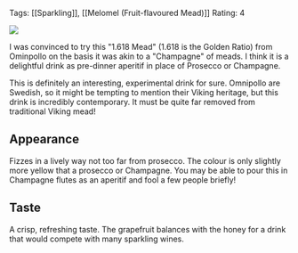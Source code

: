 Tags: [[Sparkling]], [[Melomel (Fruit-flavoured Mead)]]
Rating: 4

![](https://www.beerhawk.co.uk/media/catalog/product/cache/1/image/9df78eab33525d08d6e5fb8d27136e95/o/m/omnipollo_mead_7350064990452.jpg)

I was convinced to try this "1.618 Mead" (1.618 is the Golden Ratio) from Ominpollo on the basis it was akin to a "Champagne" of meads. I think it is a delightful drink as pre-dinner aperitif in place of Prosecco or Champagne.

This is definitely an interesting, experimental drink for sure. Omnipollo are Swedish, so it might be tempting to mention their Viking heritage, but this drink is incredibly contemporary. It must be quite far removed from traditional Viking mead!

## Appearance

Fizzes in a lively way not too far from prosecco. The colour is only slightly more yellow that a prosecco or Champagne. You may be able to pour this in Champagne flutes as an aperitif and fool a few people briefly!

## Taste

A crisp, refreshing taste. The grapefruit balances with the honey for a drink that would compete with many sparkling wines.
